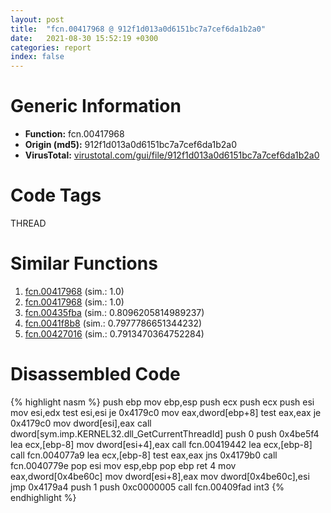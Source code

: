 ```yaml
---
layout: post
title:  "fcn.00417968 @ 912f1d013a0d6151bc7a7cef6da1b2a0"
date:   2021-08-30 15:52:19 +0300
categories: report
index: false
---
```


# Generic Information
- **Function:** fcn.00417968
- **Origin (md5):** 912f1d013a0d6151bc7a7cef6da1b2a0
- **VirusTotal:** [virustotal.com/gui/file/912f1d013a0d6151bc7a7cef6da1b2a0][virustotal_ref]

# Code Tags
<span class="tag" id="THREAD">THREAD</span>


# Similar Functions

1. [fcn.00417968][similar_1_ref] (sim.: 1.0)
2. [fcn.00417968][similar_2_ref] (sim.: 1.0)
3. [fcn.00435fba][similar_3_ref] (sim.: 0.8096205814989237)
4. [fcn.0041f8b8][similar_4_ref] (sim.: 0.7977786651344232)
5. [fcn.00427016][similar_5_ref] (sim.: 0.7913470364752284)


# Disassembled Code

{% highlight nasm %}
push ebp
mov ebp,esp
push ecx
push ecx
push esi
mov esi,edx
test esi,esi
je 0x4179c0
mov eax,dword[ebp+8]
test eax,eax
je 0x4179c0
mov dword[esi],eax
call dword[sym.imp.KERNEL32.dll_GetCurrentThreadId]
push 0
push 0x4be5f4
lea ecx,[ebp-8]
mov dword[esi+4],eax
call fcn.00419442
lea ecx,[ebp-8]
call fcn.004077a9
lea ecx,[ebp-8]
test eax,eax
jns 0x4179b0
call fcn.0040779e
pop esi
mov esp,ebp
pop ebp
ret 4
mov eax,dword[0x4be60c]
mov dword[esi+8],eax
mov dword[0x4be60c],esi
jmp 0x4179a4
push 1
push 0xc0000005
call fcn.00409fad
int3
{% endhighlight %}


[similar_1_ref]: /report/fcn.00417968@fb9b7d22bc1c143ac66b0575cbdd088d
[similar_2_ref]: /report/fcn.00417968@152885a790b99953ce23874f0947b7bd
[similar_3_ref]: /report/fcn.00435fba@ba5ec83721de3ca10b3c9583f3b2c6a1
[similar_4_ref]: /report/fcn.0041f8b8@ba5ec83721de3ca10b3c9583f3b2c6a1
[similar_5_ref]: /report/fcn.00427016@ba5ec83721de3ca10b3c9583f3b2c6a1
[virustotal_ref]: https://www.virustotal.com/gui/file/912f1d013a0d6151bc7a7cef6da1b2a0